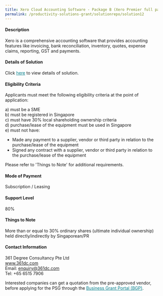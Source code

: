 ```yaml
---
title: Xero Cloud Accounting Software - Package B (Xero Premier full package)
permalink: /productivity-solutions-grant/solutionrepo/solution12
---
```


#### Description

Xero is a comprehensive accounting software that provides accounting features like invoicing, bank reconciliation, inventory, quotes, expense claims, reporting, GST and payments. 


#### Details of Solution

Click <a href='' style='color:#037e8a'>here</a> to view details of solution.

#### Eligibility Criteria

Applicants must meet the following eligibility criteria at the point of application:

a) must be a SME <br>
b) must be registered in Singapore <br>
c) must have 30% local shareholding ownership criteria <br>
d) purchase/lease of the equipment must be used in Singapore <br>
e) must not have:
- Made any payment to a supplier, vendor or third party in relation to the purchase/lease of the equipment
- Signed any contract with a supplier, vendor or third party in relation to the purchase/lease of the equipment

Please refer to 'Things to Note' for additional requirements.

#### Mode of Payment
Subscription / Leasing

#### Support Level
80%

#### Things to Note
More than or equal to 30% ordinary shares (ultimate individual ownership) held directly/indirectly by Singaporean/PR

#### Contact Information
361 Degree Consultancy Pte Ltd<br>www.361dc.com<br>Email: enquiry@361dc.com<br>Tel: +65 6515 7906

Interested companies can get a quotation from the pre-approved vendor, before applying for the PSG through the <a target='_blank' style='color:#037e8a' href='https://www.businessgrants.gov.sg/'>Business Grant Portal (BGP)</a>.
